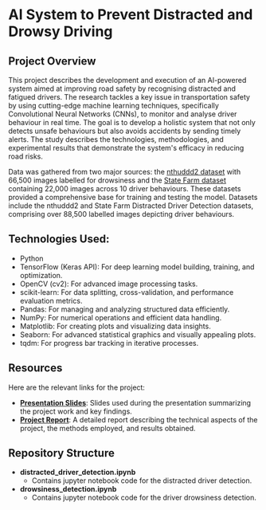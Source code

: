 # AI System to Prevent Distracted and Drowsy Driving

## Project Overview

This project describes the development and execution of an AI-powered system aimed at improving
road safety by recognising distracted and fatigued drivers. The research tackles a key issue in
transportation safety by using cutting-edge machine learning techniques, specifically Convolutional
Neural Networks (CNNs), to monitor and analyse driver behaviour in real time. The goal is to develop
a holistic system that not only detects unsafe behaviours but also avoids accidents by sending timely
alerts. The study describes the technologies, methodologies, and experimental results that demonstrate
the system's efficacy in reducing road risks.

Data was gathered from two major sources: the [nthuddd2 dataset](https://www.kaggle.com/datasets/banudeep/nthuddd2) with 66,500 images labelled for drowsiness and the [State Farm dataset](https://www.kaggle.com/competitions/state-farm-distracted-driver-detection/data) containing 22,000 images across 10 driver
behaviours. These datasets provided a comprehensive base for training and testing the
model. Datasets include the nthuddd2 and State Farm Distracted Driver Detection datasets,
comprising over 88,500 labelled images depicting driver behaviours.


## Technologies Used:
- Python
- TensorFlow (Keras API): For deep learning model building, training, and optimization.
- OpenCV (cv2): For advanced image processing tasks.
- scikit-learn: For data splitting, cross-validation, and performance evaluation metrics.
- Pandas: For managing and analyzing structured data efficiently.
- NumPy: For numerical operations and efficient data handling.
- Matplotlib: For creating plots and visualizing data insights.
- Seaborn: For advanced statistical graphics and visually appealing plots.
- tqdm: For progress bar tracking in iterative processes.



## Resources

Here are the relevant links for the project:

- **[Presentation Slides](Presentation_Slides.pdf)**: Slides used during the presentation summarizing the project work and key findings.
- **[Project Report](Project_Report.pdf)**: A detailed report describing the technical aspects of the project, the methods employed, and results obtained.

## Repository Structure

* **distracted_driver_detection.ipynb**
    * Contains jupyter notebook code for the distracted driver detection.
* **drowsiness_detection.ipynb**
    * Contains jupyter notebook code for the driver drowsiness detection.
